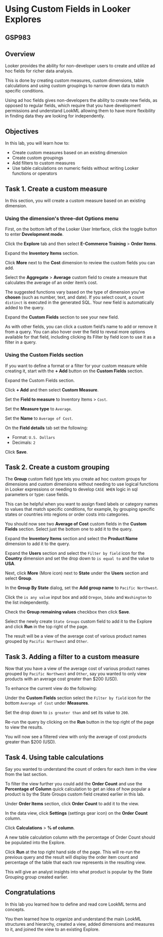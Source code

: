 # Using Custom Fields in Looker Explores

## GSP983

## Overview

Looker provides the ability for non-developer users to create and utilize ad hoc fields for richer data analysis. 

This is done by creating custom measures, custom dimensions, table calculations and using custom groupings to narrow down data to match specific conditions.

Using ad hoc fields gives non-developers the ability to create new fields, as opposed to regular fields, which require that you have development permissions and understand LookML allowing them to have more flexibility in finding data they are looking for independently.

## Objectives

In this lab, you will learn how to:

- Create custom measures based on an existing dimension
- Create custom groupings
- Add filters to custom measures
- Use table calculations on numeric fields without writing Looker functions or operators

## Task 1. Create a custom measure

In this section, you will create a custom measure based on an existing dimension.

### Using the dimension's three-dot Options menu

First, on the bottom left of the Looker User Interface, click the toggle button to enter **Development mode**.

Click the **Explore** tab and then select **E-Commerce Training** > **Order Items**.

Expand the **Inventory Items** section.

Click **More** next to the **Cost** dimension to review the custom fields you can add.

Select the **Aggregate** > **Average** custom field to create a measure that calculates the average of an order item’s cost.

The suggested functions vary based on the type of dimension you’ve **chosen** (such as number, text, and date). If you select count, a count `distinct` is executed in the generated SQL. Your new field is automatically added to the query.

Expand the **Custom Fields** section to see your new field.

As with other fields, you can click a custom field’s name to add or remove it from a query. You can also hover over the field to reveal more options available for that field, including clicking its Filter by field icon to use it as a filter in a query.

### Using the Custom Fields section

If you want to define a format or a filter for your custom measure while creating it, start with the **+ Add** button on the **Custom Fields** section.

Expand the Custom Fields section.

Click **+ Add** and then select **Custom Measure**.

Set the **Field to measure** to Inventory Items > `Cost`.

Set the **Measure type** to `Average`.

Set the **Name** to `Average of Cost`.

On the **Field details** tab set the following:

- Format: `U.S. Dollars`
- Decimals: `2`

Click **Save**.

## Task 2. Create a custom grouping

The **Group** custom field type lets you create ad hoc custom groups for dimensions and custom dimensions without needing to use logical functions in Looker expressions or needing to develop `CASE WHEN` logic in sql parameters or type: case fields.

This can be helpful when you want to assign fixed labels or category names to values that match specific conditions, for example, by grouping specific states or countries into regions or order costs into categories.

You should now see two **Average of Cost** custom fields in the **Custom Fields** section. Select just the bottom one to add it to the query.

Expand the **Inventory Items** section and select the **Product Name** dimension to add it to the query.

Expand the **Users** section and select the `Filter by field` icon for the **Country** dimension and set the drop down to `is equal to` and the value to **USA**.

Next, click **More** (More icon) next to **State** under the **Users** section and select **Group**.

In the **Group By State** dialog, set the **Add group name** to `Pacific Northwest`.

Click the `is any value` input box and add `Oregon`, `Idaho` and `Washington` to the list independently.

Check the **Group remaining values** checkbox then click **Save**.

Select the newly create `State Groups` custom field to add it to the Explore and click **Run** in the top right of the page.

The result will be a view of the average cost of various product names grouped by `Pacific Northwest` and `Other`.

## Task 3. Adding a filter to a custom measure

Now that you have a view of the average cost of various product names grouped by `Pacific Northwest` and `Other`, say you wanted to only view products with an average cost greater than $200 (USD).

To enhance the current view do the following:

Under the **Custom Fields** section select the `Filter by field` icon for the bottom `Average of Cost` under **Measures**.

Set the drop down to `is greater than` and set its value to `200`.

Re-run the query by clicking on the **Run** button in the top right of the page to view the results.

You will now see a filtered view with only the average of cost products greater than $200 (USD).

## Task 4. Using table calculations

Say you wanted to understand the count of orders for each item in the view from the last section. 

To filter the view further you could add the **Order Count** and use the **Percentage of Column** quick calculation to get an idea of how popular a product is by the State Groups custom field created earlier in this lab.

Under **Order Items** section, click **Order Count** to add it to the view.

In the data view, click **Settings** (settings gear icon) on the **Order Count** column.

Click **Calculations** > **% of column**.

A new table calculation column with the percentage of Order Count should be populated into the Explore.

Click **Run** at the top right hand side of the page. This will re-run the previous query and the result will display the order item count and percentage of the table that each row represents in the resulting view. 

This will give an analyst insights into what product is popular by the State Grouping group created earlier.

## Congratulations

In this lab you learned how to define and read core LookML terms and concepts. 

You then learned how to organize and understand the main LookML structures and hierarchy, created a view, added dimensions and measures to it, and joined the view to an existing Explore.
